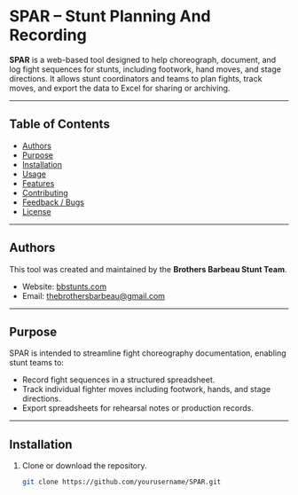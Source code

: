 <!-- cmd + shift + V ==> preview .md file -->
# SPAR – Stunt Planning And Recording

**SPAR** is a web-based tool designed to help choreograph, document, and log fight sequences for stunts, including footwork, hand moves, and stage directions. It allows stunt coordinators and teams to plan fights, track moves, and export the data to Excel for sharing or archiving.

---

## Table of Contents

- [Authors](#authors)  
- [Purpose](#purpose)  
- [Installation](#installation)  
- [Usage](#usage)  
- [Features](#features)  
- [Contributing](#contributing)  
- [Feedback / Bugs](#feedback--bugs)  
- [License](#license)  

---

## Authors

This tool was created and maintained by the **Brothers Barbeau Stunt Team**.  

- Website: [bbstunts.com](https://bbstunts.com)  
- Email: [thebrothersbarbeau@gmail.com](mailto:thebrothersbarbeau@gmail.com)

---

## Purpose

SPAR is intended to streamline fight choreography documentation, enabling stunt teams to:

- Record fight sequences in a structured spreadsheet.
- Track individual fighter moves including footwork, hands, and stage directions.
- Export spreadsheets for rehearsal notes or production records.

---

## Installation

1. Clone or download the repository.  
   ```bash
   git clone https://github.com/yourusername/SPAR.git
